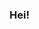 ### Hei!

<ul>
  <!--<li>
    <b>Timemit-App</b>: A better stopwatch.
    <div>
      <img height="25" src="https://img.shields.io/badge/react_native-1C1E24.svg?style=for-the-badge&logo=react&logoColor=61DAFB"/>
      <img height="25" src="https://img.shields.io/badge/expo-1C1E24?style=for-the-badge&logo=expo&logoColor=white"/>
    </div>
 </li>
  <li>
    <b>ViGeoGuessr</b>: Like GeoGuessr, but for videos.
    <div>
      <img height="25" src="https://img.shields.io/badge/Next.js-1C1E24.svg?style=for-the-badge&logo=nextdotjs&logoColor=white"/>
      <img height="25" src="https://img.shields.io/badge/React-1C1E24.svg?style=for-the-badge&logo=React&logoColor=61DAFB"/>
      <img height="25" src="https://img.shields.io/badge/tRPC-1C1E24.svg?style=for-the-badge&logo=tRPC&logoColor=2596BE"/>
      <img height="25" src="https://img.shields.io/badge/Prisma-1C1E24.svg?style=for-the-badge&logo=Prisma&logoColor=2D3748"/>
      <img height="25" src="https://img.shields.io/badge/Tailwind%20CSS-1C1E24.svg?style=for-the-badge&logo=Tailwind-CSS&logoColor=06B6D4"/>
      <img height="25" src="https://img.shields.io/badge/Vercel-1C1E24.svg?style=for-the-badge&logo=Vercel&logoColor=white"/>
    </div>
 </li>-->
  <!--<li>
    <strong><a href="https://github.com/timmedia/musikalischesfenster-astro/" target="_blank">Musikalisches Fenster</a></strong>: Static site generation for a local non-profit.
    <div>
      <img height="25" src="https://img.shields.io/badge/Astro-1C1E24.svg?style=for-the-badge&logo=Astro&logoColor=FF5D01"/>
      <img height="25" src="https://img.shields.io/badge/Svelte-1C1E24.svg?style=for-the-badge&logo=Svelte&logoColor=FF3E00"/>
      <img height="25" src="https://img.shields.io/badge/Tailwind%20CSS-1C1E24.svg?style=for-the-badge&logo=Tailwind-CSS&logoColor=06B6D4"/>
    </div>
 </li>-->
  <!--<li>
    <b>City-OL App</b>: Interactive Orienteering in your pocket. Android, iOS, PWA.
    <div>
      <img height="25" src="https://img.shields.io/badge/Ionic-1C1E24.svg?style=for-the-badge&logo=Ionic&logoColor=3880FF"/>
      <img height="25" src="https://img.shields.io/badge/Capacitor-1C1E24.svg?style=for-the-badge&logo=Capacitor&logoColor=119EFF"/>
      <img height="25" src="https://img.shields.io/badge/Angular-1C1E24.svg?style=for-the-badge&logo=Angular&logoColor=DD0031"/>
      <img height="25" src="https://img.shields.io/badge/rxjs-1C1E24.svg?style=for-the-badge&logo=reactivex&logoColor=B7178C"/>
      <img height="25" src="https://img.shields.io/badge/Redux-1C1E24.svg?style=for-the-badge&logo=Redux&logoColor=764ABC"/>
      <img height="25" src="https://img.shields.io/badge/Leaflet-1C1E24.svg?style=for-the-badge&logo=Leaflet&logoColor=199900"/>
    </div>
 </li>
  <li>
    <b>City-OL Backend</b>: Cloud Functions, Firestore, Authentication.
    <div>
      <img height="25" src="https://img.shields.io/badge/Firebase-1C1E24.svg?style=for-the-badge&logo=Firebase"/>
      <img height="25" src="https://img.shields.io/badge/express.js-1C1E24.svg?style=for-the-badge&logo=express&logoColor=%2361DAFB"/>
      <img height="25" src="https://img.shields.io/badge/Handlebars.js-1C1E24.svg?style=for-the-badge&logo=handlebarsdotjs&logoColor=white"/>
    </div>
 </li>
  <li>
    <b>City-OL Website</b>: Mostly static website.
    <div>
      <img height="25" src="https://img.shields.io/badge/Angular-1C1E24.svg?style=for-the-badge&logo=Angular&logoColor=DD0031"/>
      <img height="25" src="https://img.shields.io/badge/Angular%20Universal-1C1E24.svg?style=for-the-badge&logo=Angular-Universal&logoColor=00ACC1"/>
      <img height="25" src="https://img.shields.io/badge/Tailwind%20CSS-1C1E24.svg?style=for-the-badge&logo=Tailwind-CSS&logoColor=06B6D4"/>
    </div>
 </li>
  <li>
    <b>Orgelbau Hauser</b>: Redid inventory content structure and wrote some custom PHP.
    <div>
      <img height="25" src="https://img.shields.io/badge/WordPress-1C1E24.svg?style=for-the-badge&logo=WordPress&logoColor=21759B"/>
      <img height="25" src="https://img.shields.io/badge/php-1C1E24.svg?style=for-the-badge&logo=php&logoColor=777BB4"/>
    </div>
 </li>-->
  <!--<li>
    <b>Some Capacitor plugins</b>: Strava API integration, check Google Play services.
    <div>
      <img height="25" src="https://img.shields.io/badge/Capacitor-1C1E24.svg?style=for-the-badge&logo=Capacitor&logoColor=119EFF"/>
      <img height="25" src="https://img.shields.io/badge/Strava-1C1E24.svg?style=for-the-badge&logo=Strava&logoColor=FC4C02"/>
      <img height="25" src="https://img.shields.io/badge/Swift-1C1E24.svg?style=for-the-badge&logo=Swift&logoColor=F05138"/>
      <img height="25" src="https://img.shields.io/badge/Java-1C1E24.svg?style=for-the-badge&logo=Java&logoColor=23ED8B00"/>
    </div>
 </li>-->
  <!--<li>
    <b>Python-LaTeX-bridge</b>: Easily copy Python variables into a LaTeX document, incl. support for uncertainties and units.
    <div>
      <img height="25" src="https://img.shields.io/badge/latex-1C1E24.svg?style=for-the-badge&logo=latex&logoColor=white"/>
      <img height="25" src="https://img.shields.io/badge/python-1C1E24?style=for-the-badge&logo=python&logoColor=ffdd54"/>
    </div>
 </li>-->
  <!--<li>
    <b>University coursework and Lab / Experiments</b>: A lot of data analysis and application of numerical methods.
    <div>
      <img height="25" src="https://img.shields.io/badge/python-1C1E24?style=for-the-badge&logo=python&logoColor=ffdd54"/>
      <img height="25" src="https://img.shields.io/badge/jupyter-1C1E24.svg?style=for-the-badge&logo=jupyter&logoColor=F37626"/>
      <img height="25" src="https://img.shields.io/badge/pandas-1C1E24.svg?style=for-the-badge&logo=pandas&logoColor=150458"/>
      <img height="25" src="https://img.shields.io/badge/numpy-1C1E24.svg?style=for-the-badge&logo=numpy&logoColor=013243"/>
      <img height="25" src="https://img.shields.io/badge/SciPy-1C1E24.svg?style=for-the-badge&logo=scipy&logoColor=8CAAE6"/>
      <img height="25" src="https://img.shields.io/badge/Matplotlib-1C1E24.svg?style=for-the-badge&logo=Matplotlib&logoColor=black"/>
      <img height="25" src="https://img.shields.io/badge/scikit--learn-1C1E24.svg?style=for-the-badge&logo=scikit-learn&logoColor=F7931E"/>
      <img height="25" src="https://img.shields.io/badge/Qiskit-1C1E24.svg?style=for-the-badge&logo=Qiskit&logoColor=%236929C4"/>
    </div>
    <div>
      <img height="25" src="https://img.shields.io/badge/c++-1C1E24.svg?style=for-the-badge&logo=c%2B%2B&logoColor=00599C"/>
      <img height="25" src="https://img.shields.io/badge/postgres-1C1E24.svg?style=for-the-badge&logo=postgresql&logoColor=4169E1"/>
      <img height="25" src="https://img.shields.io/badge/docker-1C1E24.svg?style=for-the-badge&logo=docker&logoColor=2496ED"/>
      <img height="25" src="https://img.shields.io/badge/MongoDB-1C1E24.svg?style=for-the-badge&logo=mongodb&logoColor=234ea94b"/>
      <img height="25" src="https://img.shields.io/badge/Apache%20Hadoop-1C1E24.svg?style=for-the-badge&logo=Apache-Hadoop&logoColor=66CCFF"/>
    </div>
 </li>-->
</ul>

<!--[![GitHub Streak](https://streak-stats.demolab.com?user=timmedia&theme=transparent&border_radius=0&date_format=j%20M%5B%20Y%5D&stroke=FFFFFF00&fire=EB7F3E&ring=FF8A43&currStreakNum=EBEBEB&sideNums=EBEBEB&currStreakLabel=B7B7B7&sideLabels=B7B7B7&dates=B7B7B7&border=B7B7B7)](https://git.io/streak-stats)-->

